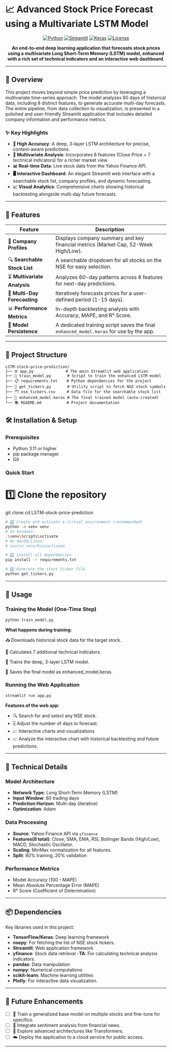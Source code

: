# 📈 Advanced Stock Price Forecast using a Multivariate LSTM Model

<div align="center">

[![Python](https://img.shields.io/badge/Python-3.11-blue?logo=python&logoColor=white)](https://www.python.org/)
[![Streamlit](https://img.shields.io/badge/Streamlit-App-red?logo=streamlit&logoColor=white)](https://streamlit.io/)
[![Keras](https://img.shields.io/badge/Keras-TensorFlow-orange?logo=keras&logoColor=white)](https://keras.io/)
[![License](https://img.shields.io/badge/License-MIT-green)](LICENSE)

**An end-to-end deep learning application that forecasts stock prices using a multivariate Long Short-Term Memory (LSTM) model, enhanced with a rich set of technical indicators and an interactive web dashboard.**

</div>

---

## 🌟 Overview

This project moves beyond simple price prediction by leveraging a multivariate time-series approach. The model analyzes 60 days of historical data, including 8 distinct features, to generate accurate multi-day forecasts. The entire pipeline, from data collection to visualization, is presented in a polished and user-friendly Streamlit application that includes detailed company information and performance metrics.

### ✨ Key Highlights
- **🎯 High Accuracy**: A deep, 3-layer LSTM architecture for precise, context-aware predictions.
- **🧠 Multivariate Analysis**: Incorporates 8 features (Close Price + 7 technical indicators) for a richer market view.
- **📊 Real-time Data**: Live stock data from the Yahoo Finance API.
- **🖥️ Interactive Dashboard**: An elegant Streamlit web interface with a searchable stock list, company profiles, and dynamic forecasting.
- **📈 Visual Analytics**: Comprehensive charts showing historical backtesting alongside multi-day future forecasts.

---

## 🚀 Features

| Feature | Description |
|---|---|
| 🏢 **Company Profiles** | Displays company summary and key financial metrics (Market Cap, 52-Week High/Low). |
| 🔍 **Searchable Stock List** | A searchable dropdown for all stocks on the NSE for easy selection. |
| ⏳ **Multivariate Analysis** | Analyzes 60-day patterns across 8 features for next-day predictions. |
| 🔮 **Multi-Day Forecasting** | Iteratively forecasts prices for a user-defined period (1-15 days). |
| 📊 **Performance Metrics** | In-depth backtesting analysis with Accuracy, MAPE, and R² Score. |
| 💾 **Model Persistence** | A dedicated training script saves the final `enhanced_model.keras` for use by the app. |

---

## 📂 Project Structure

```plaintext
LSTM-stock-price-prediction/
├── 🌐 app.py              # The main Streamlit web application
├── 🧠 train_model.py       # Script to train the enhanced LSTM model
├── 📋 requirements.txt    # Python dependencies for the project
├── 📜 get_tickers.py       # Utility script to fetch NSE stock symbols
├── 🗂️ nse_tickers.csv     # Data file for the searchable stock list
├── 💾 enhanced_model.keras # The final trained model (auto-created)
└── 📚 README.md           # Project documentation
```

## 🛠️ Installation & Setup

### Prerequisites
- Python 3.11 or higher
- pip package manager
- Git

### Quick Start

# 1️⃣ Clone the repository
git clone <your-github-repository-url>
cd LSTM-stock-price-prediction

```bash
# 2️⃣ Create and activate a virtual environment (recommended)
python -m venv venv
# On Windows:
.\venv\Scripts\activate
# On macOS/Linux:
# source venv/bin/activate

# 3️⃣ Install all dependencies
pip install -r requirements.txt

# 4️⃣ Generate the stock ticker file
python get_tickers.py
```

---
## 🎯 Usage

### Training the Model (One-Time Step)

```bash
python train_model.py
```
**What happens during training:**

📥 Downloads historical stock data for the target stock.

🔧 Calculates 7 additional technical indicators.

🧠 Trains the deep, 3-layer LSTM model.

💾 Saves the final model as enhanced_model.keras.

### Running the Web Application

```bash
streamlit run app.py
```
**Features of the web app:**
- 🔍 Search for and select any NSE stock.
- 🎚️ Adjust the number of days to forecast.
- 📈 Interactive charts and visualizations
- 📈 Analyze the interactive chart with historical backtesting and future predictions.

---
## 🧠 Technical Details

### Model Architecture
- **Network Type**: Long Short-Term Memory (LSTM)
- **Input Window**: 60 trading days
- **Prediction Horizon**:  Multi-day (iterative)
- **Optimization**: Adam

### Data Processing
- **Source**: Yahoo Finance API via `yfinance`
- **Features(8 total)**: Close, SMA, EMA, RSI, Bollinger Bands (High/Low), MACD, Stochastic Oscillator.
- **Scaling**: MinMax normalization for all features.
- **Split**: 80% training, 20% validation

### Performance Metrics
- Model Accuracy (100 - MAPE)
- Mean Absolute Percentage Error (MAPE)
- R² Score (Coefficient of Determination)


---

## 📦 Dependencies

Key libraries used in this project:

- **TensorFlow/Keras**: Deep learning framework
- **nsepy**: For fetching the list of NSE stock tickers.
- **Streamlit**: Web application framework
- **yfinance**: Stock data retrieval
-**TA**: For calculating technical analysis indicators.
- **pandas**: Data manipulation
- **numpy**: Numerical computations
- **scikit-learn**: Machine learning utilities
- **Plotly**: For interactive data visualization.

---

## 🔮 Future Enhancements

-[ ] 🤖 Train a generalized base model on multiple stocks and fine-tune for specifics.
-[ ] 📰 Integrate sentiment analysis from financial news.
-[ ] 🧠 Explore advanced architectures like Transformers.
-[ ] ☁️ Deploy the application to a cloud service for public access.

---